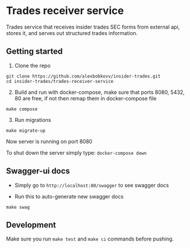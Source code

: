 # Trades receiver service


Trades service that receives insider trades SEC forms from external api, stores it, and serves out structured trades information.

## Getting started
1. Clone the repo
```
git clone https://github.com/alexbobkovv/insider-trades.git
cd insider-trades/trades-receiver-service
```
2. Build and run with docker-compose, make sure that ports 8080, 5432, 80 are free, if not then remap them in docker-compose file
```
make compose
```
3. Run migrations
```
make migrate-up
```
Now server is running on port 8080

To shut down the server simply type: ```docker-compose down```
## Swagger-ui docs
- Simply go to ```http://localhost:80/swagger``` to see swagger docs

- Run this to auto-generate new swagger docs
```
make swag
```
## Development
Make sure you run ``make test`` and ``make ci`` commands before pushing.